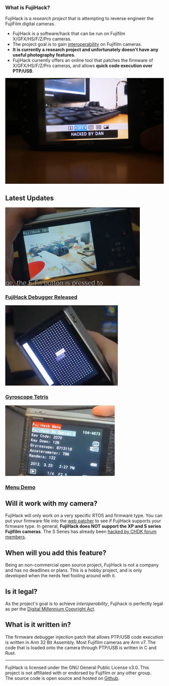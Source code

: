 <div class="container-fluid">
	<div class="row">
		<div class="col-sm-6">
			<div class="card">
				<div class="card-body">
					<h3 class="card-title">What is FujiHack?</h3>
					<p class="card-text">
						FujiHack is a <i>research project</i> that is attempting to reverse engineer the FujiFilm digital cameras.
						<ul>
							<li>FujiHack is a software/hack that can be run on Fujifilm X/GFX/HS/F/Z/Pro cameras.</li>
							<li>The project goal is to gain <a href="https://en.wikipedia.org/wiki/Reverse_engineering#Legality">interoperability</a> on Fujifilm cameras.</li>
							<li><b>It is currently a research project and unfortunately doesn't have any useful photography features.</b></li>
							<li>FujiHack currently offers an online tool that patches the firmware of X/GFX/HS/F/Z/Pro cameras, and allows
							<b>quick code execution over PTP/USB</b>.</li>
						</ul>
					</p>
				</div>
			</div>
		</div>
		<div class="col-sm-6">
			<img class="img-responsive" alt="screenshot" src="img/hack.jpg">
		</div>
	</div>
</div>

<div class="jumbotron">
	<h2 class="text-center">Latest Updates</h2>
	<div class="row">
		<div class="col-sm-4 text-center">
			<a href="https://github.com/fujihack/fujihack/releases/tag/0.1.0">
			<img alt="screenshot" src="img/dbg.png">
			<h3>FujiHack Debugger Released</h3>
			</a>
		</div>
		<div class="col-sm-4">
			<a href="https://www.youtube.com/watch?v=u0qltt3mDio">
			<img alt="screenshot" src="img/tetris.png">
			<h3>Gyroscope Tetris</h3>
			</a>
		</div>
		<div class="col-sm-4">
			<a href="https://www.youtube.com/watch?v=E62S_GleN6M">
			<img alt="screenshot" src="img/menu.png">
			<h3>Menu Demo</h3>
			</a>
		</div>
	</div>
</div>

## Will it work with my camera?
FujiHack will only work on a very specific RTOS and firmware type. You can put your firmware file into the [web patcher](https://fujihack.github.io/patcher/) to see if FujiHack supports your firmware type.
In general, **FujiHack does NOT support the XP and S series Fujifilm cameras**. The S Series has already been [hacked by CHDK forum members](https://chdk.setepontos.com/index.php?topic=6484.0).

## When will you add this feature?
Being an non-commercial open source project, FujiHack is not a company and has no deadlines or plans. This is a hobby project, and is only developed when
the nerds feel fooling around with it.

## Is it legal?
As the project's goal is to achieve *interoperability*, Fujihack is perfectly legal as per the [Digital Millennium Copyright Act](https://www.law.cornell.edu/uscode/text/17/1201).

## What is it written in?
The firmware debugger injection patch that allows PTP/USB code execution is written in Arm 32 Bit Assembly. Most Fujifilm cameras are Arm v7.
The code that is loaded onto the camera through PTP/USB is written in C and Rust.

---

FujiHack is licensed under the GNU General Public License v3.0. This project is not affiliated with or endorsed by Fujifilm or any other group.  
The source code is open source and hosted on [Github](https://github.com/fujihack/fujihack).
